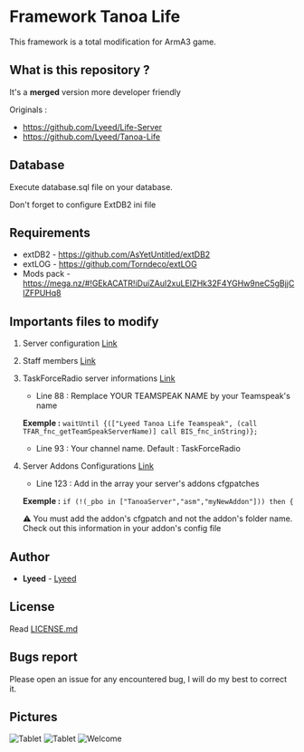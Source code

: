 # Framework Tanoa Life
This framework is a total modification for ArmA3 game.

## What is this repository ?
It's a **merged** version more developer friendly

Originals :
- https://github.com/Lyeed/Life-Server
- https://github.com/Lyeed/Tanoa-Life

## Database
Execute database.sql file on your database.

Don't forget to configure ExtDB2 ini file

## Requirements
- extDB2 - https://github.com/AsYetUntitled/extDB2
- extLOG - https://github.com/Torndeco/extLOG
- Mods pack - https://mega.nz/#!GEkACATR!iDuiZAuI2xuLEIZHk32F4YGHw9neC5gBjjClZFPUHq8

## Importants files to modify
1. Server configuration [Link](https://github.com/Lyeed/Framework_Tanoa_Life/blob/master/Tanoa-Server/configs/Config_Server.hpp)
2. Staff members [Link](https://github.com/Lyeed/Framework_Tanoa_Life/blob/master/Tanoa-Life.Tanoa/configs/GameConfigs/Config_Staff.hpp)
3. TaskForceRadio server informations [Link](https://github.com/Lyeed/Framework_Tanoa_Life/blob/master/Tanoa-Life.Tanoa/initPlayerLocal.sqf)
	- Line 88 : Remplace YOUR TEAMSPEAK NAME by your Teamspeak's name
    
	**Exemple :**
	``
		waitUntil {(["Lyeed Tanoa Life Teamspeak", (call TFAR_fnc_getTeamSpeakServerName)] call BIS_fnc_inString)};
	``
	- Line 93 : Your channel name. Default : TaskForceRadio
4. Server Addons Configurations [Link](https://github.com/Lyeed/Framework_Tanoa_Life/blob/master/Tanoa-Server/fn_initServer.sqf)
	- Line 123 : Add in the array your server's addons cfgpatches 
	
	**Exemple :**
	``
		if (!(_pbo in ["TanoaServer","asm","myNewAddon"])) then {
	``
	
	:warning: You must add the addon's cfgpatch and not the addon's folder name. Check out this information in your addon's config file

## Author
* **Lyeed** - [Lyeed](https://github.com/Lyeed)

## License
Read [LICENSE.md](https://github.com/Lyeed/Framework_Tanoa_Life/blob/master/README.md)

## Bugs report
Please open an issue for any encountered bug, I will do my best to correct it.

## Pictures
![Tablet](https://cdn.discordapp.com/attachments/434398524269002784/435855164650553354/20180415121249_1.jpg)
![Tablet](https://cdn.discordapp.com/attachments/434398524269002784/435855519756845056/20180417193330_1.jpg)
![Welcome](https://images-ext-2.discordapp.net/external/4BJgWyhu8Q1qYlNMlNiYtaZqZrPVWzWMh2Mcby_uPJw/https/i.imgur.com/dOSvgx5h.jpg)
